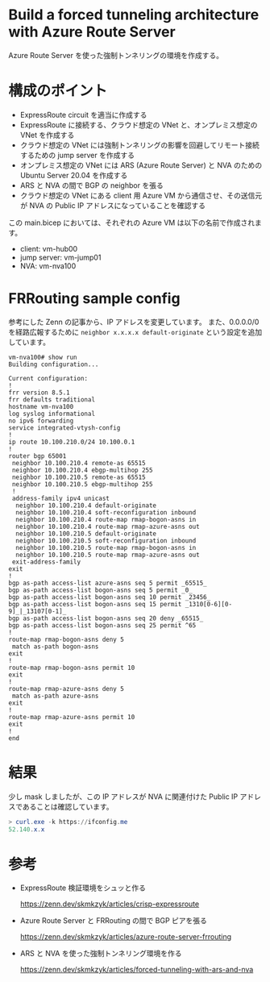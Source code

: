 # Build a forced tunneling architecture with Azure Route Server

Azure Route Server を使った強制トンネリングの環境を作成する。

# 構成のポイント

- ExpressRoute circuit を適当に作成する
- ExpressRoute に接続する、クラウド想定の VNet と、オンプレミス想定の VNet を作成する
- クラウド想定の VNet には強制トンネリングの影響を回避してリモート接続するための jump server を作成する
- オンプレミス想定の VNet には ARS (Azure Route Server) と NVA のための Ubuntu Server 20.04 を作成する
- ARS と NVA の間で BGP の neighbor を張る
- クラウド想定の VNet にある client 用 Azure VM から通信させ、その送信元が NVA の Public IP アドレスになっていることを確認する

この main.bicep においては、それぞれの Azure VM は以下の名前で作成されます。

- client: vm-hub00
- jump server: vm-jump01
- NVA: vm-nva100

# FRRouting sample config

参考にした Zenn の記事から、IP アドレスを変更しています。
また、0.0.0.0/0 を経路広報するために `neighbor x.x.x.x default-originate` という設定を追加しています。

```
vm-nva100# show run
Building configuration...

Current configuration:
!
frr version 8.5.1
frr defaults traditional
hostname vm-nva100
log syslog informational
no ipv6 forwarding
service integrated-vtysh-config
!
ip route 10.100.210.0/24 10.100.0.1
!
router bgp 65001
 neighbor 10.100.210.4 remote-as 65515
 neighbor 10.100.210.4 ebgp-multihop 255
 neighbor 10.100.210.5 remote-as 65515
 neighbor 10.100.210.5 ebgp-multihop 255
 !
 address-family ipv4 unicast
  neighbor 10.100.210.4 default-originate
  neighbor 10.100.210.4 soft-reconfiguration inbound
  neighbor 10.100.210.4 route-map rmap-bogon-asns in
  neighbor 10.100.210.4 route-map rmap-azure-asns out
  neighbor 10.100.210.5 default-originate
  neighbor 10.100.210.5 soft-reconfiguration inbound
  neighbor 10.100.210.5 route-map rmap-bogon-asns in
  neighbor 10.100.210.5 route-map rmap-azure-asns out
 exit-address-family
exit
!
bgp as-path access-list azure-asns seq 5 permit _65515_
bgp as-path access-list bogon-asns seq 5 permit _0_
bgp as-path access-list bogon-asns seq 10 permit _23456_
bgp as-path access-list bogon-asns seq 15 permit _1310[0-6][0-9]_|_13107[0-1]_
bgp as-path access-list bogon-asns seq 20 deny _65515_
bgp as-path access-list bogon-asns seq 25 permit ^65
!
route-map rmap-bogon-asns deny 5
 match as-path bogon-asns
exit
!
route-map rmap-bogon-asns permit 10
exit
!
route-map rmap-azure-asns deny 5
 match as-path azure-asns
exit
!
route-map rmap-azure-asns permit 10
exit
!
end
```

# 結果

少し mask しましたが、この IP アドレスが NVA に関連付けた Public IP アドレスであることは確認しています。

```powershell
> curl.exe -k https://ifconfig.me
52.140.x.x
```

# 参考

- ExpressRoute 検証環境をシュッと作る

  https://zenn.dev/skmkzyk/articles/crisp-expressroute

- Azure Route Server と FRRouting の間で BGP ピアを張る

  https://zenn.dev/skmkzyk/articles/azure-route-server-frrouting

- ARS と NVA を使った強制トンネリング環境を作る

  https://zenn.dev/skmkzyk/articles/forced-tunneling-with-ars-and-nva
